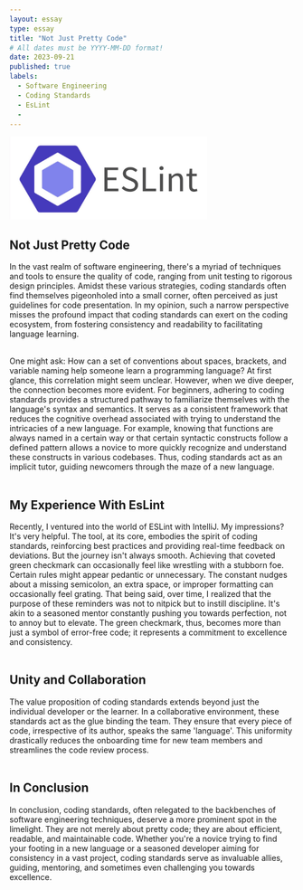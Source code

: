 ```yaml
---
layout: essay
type: essay
title: "Not Just Pretty Code"
# All dates must be YYYY-MM-DD format!
date: 2023-09-21
published: true
labels:
  - Software Engineering
  - Coding Standards
  - EsLint
  - 
---
```


<p>
	<img width="350px" src="../img/EsLint.jpeg" class="img-thumbnail" >
<h2>
	Not Just Pretty Code
</h2>
  In the vast realm of software engineering, there's a myriad of techniques and tools to ensure the quality of code, ranging from unit testing to 
rigorous design principles. Amidst these various strategies, coding standards often find themselves pigeonholed into a small corner, often perceived 
as just guidelines for code presentation. In my opinion, such a narrow perspective misses the profound impact that coding standards can exert on the 
coding ecosystem, from fostering consistency and readability to facilitating language learning.
<br><br>

One might ask: How can a set of conventions about spaces, brackets, and variable naming help someone learn a programming language? At first glance, 
this correlation might seem unclear. However, when we dive deeper, the connection becomes more evident. For beginners, adhering to coding standards 
provides a structured pathway to familiarize themselves with the language's syntax and semantics. It serves as a consistent framework that reduces 
the cognitive overhead associated with trying to understand the intricacies of a new language. For example, knowing that functions are always named 
in a certain way or that certain syntactic constructs follow a defined pattern allows a novice to more quickly recognize and understand these 
constructs in various codebases. Thus, coding standards act as an implicit tutor, guiding newcomers through the maze of a new language.
<br><br>

<h2>
	My Experience With EsLint
</h2>
Recently, I ventured into the world of ESLint with IntelliJ. My impressions? It's very helpful. The tool, at its core, embodies the spirit of coding 
standards, reinforcing best practices and providing real-time feedback on deviations. But the journey isn't always smooth. Achieving that coveted
green checkmark can occasionally feel like wrestling with a stubborn foe. Certain rules might appear pedantic or unnecessary. The constant nudges 
about a missing semicolon, an extra space, or improper formatting can occasionally feel grating. That being said, over time, I realized that the 
purpose of these reminders was not to nitpick but to instill discipline. It's akin to a seasoned mentor constantly pushing you towards perfection, 
not to annoy but to elevate. The green checkmark, thus, becomes more than just a symbol of error-free code; it represents a commitment to excellence 
and consistency.
<br><br>


<h2>
	Unity and Collaboration
</h2>
The value proposition of coding standards extends beyond just the individual developer or the learner. In a collaborative environment, these 
standards act as the glue binding the team. They ensure that every piece of code, irrespective of its author, speaks the same 'language'. This 
uniformity drastically reduces the onboarding time for new team members and streamlines the code review process.
<br><br>

<h2>
	In Conclusion
</h2>
In conclusion, coding standards, often relegated to the backbenches of software engineering techniques, deserve a more prominent spot in the 
limelight. They are not merely about pretty code; they are about efficient, readable, and maintainable code. Whether you're a novice trying to 
find your footing in a new language or a seasoned developer aiming for consistency in a vast project, coding standards serve as invaluable allies, 
guiding, mentoring, and sometimes even challenging you towards excellence.


</p>
